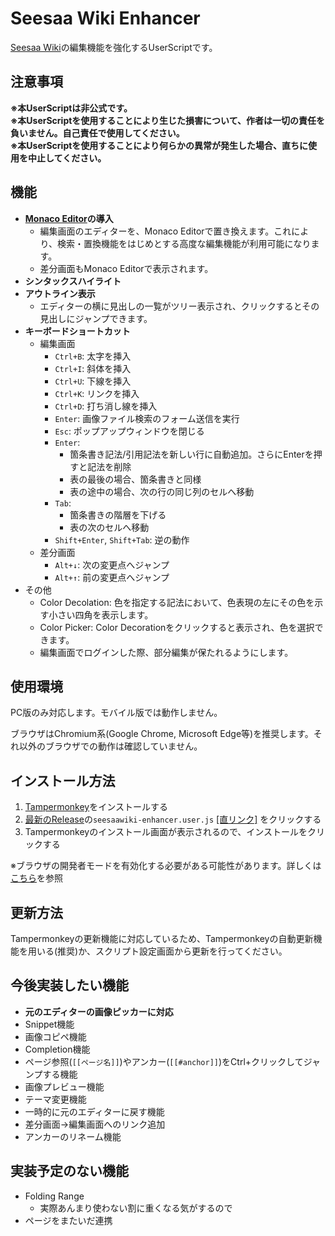 # Seesaa Wiki Enhancer
[Seesaa Wiki]([text](https://wiki.seesaa.jp))の編集機能を強化するUserScriptです。

## 注意事項
**※本UserScriptは非公式です。**<br>
**※本UserScriptを使用することにより生じた損害について、作者は一切の責任を負いません。自己責任で使用してください。**<br>
**※本UserScriptを使用することにより何らかの異常が発生した場合、直ちに使用を中止してください。**

## 機能
- **[Monaco Editor](https://microsoft.github.io/monaco-editor/)の導入**
  - 編集画面のエディターを、Monaco Editorで置き換えます。これにより、検索・置換機能をはじめとする高度な編集機能が利用可能になります。
  - 差分画面もMonaco Editorで表示されます。
- **シンタックスハイライト**
- **アウトライン表示**
  - エディターの横に見出しの一覧がツリー表示され、クリックするとその見出しにジャンプできます。
- **キーボードショートカット**
  - 編集画面
    - `Ctrl+B`: 太字を挿入
    - `Ctrl+I`: 斜体を挿入
    - `Ctrl+U`: 下線を挿入
    - `Ctrl+K`: リンクを挿入
    - `Ctrl+D`: 打ち消し線を挿入
    - `Enter`: 画像ファイル検索のフォーム送信を実行
    - `Esc`: ポップアップウィンドウを閉じる
    - `Enter`:
      - 箇条書き記法/引用記法を新しい行に自動追加。さらにEnterを押すと記法を削除
      - 表の最後の場合、箇条書きと同様
      - 表の途中の場合、次の行の同じ列のセルへ移動
    - `Tab`:
      - 箇条書きの階層を下げる
      - 表の次のセルへ移動
    - `Shift+Enter`, `Shift+Tab`: 逆の動作
  - 差分画面
    - `Alt+↓`: 次の変更点へジャンプ
    - `Alt+↑`: 前の変更点へジャンプ
- その他
  - Color Decolation: 色を指定する記法において、色表現の左にその色を示す小さい四角を表示します。
  - Color Picker: Color Decorationをクリックすると表示され、色を選択できます。
  - 編集画面でログインした際、部分編集が保たれるようにします。

## 使用環境
PC版のみ対応します。モバイル版では動作しません。

ブラウザはChromium系(Google Chrome, Microsoft Edge等)を推奨します。それ以外のブラウザでの動作は確認していません。

## インストール方法
1. [Tampermonkey](https://www.tampermonkey.net)をインストールする
2. [最新のRelease](https://github.com/reamkf/seesaawiki-enhancer/releases/latest)の`seesaawiki-enhancer.user.js` [[直リンク]](https://github.com/reamkf/seesaawiki-enhancer/releases/latest/download/seesaawiki-enhancer.user.js) をクリックする
3. Tampermonkeyのインストール画面が表示されるので、インストールをクリックする

※ブラウザの開発者モードを有効化する必要がある可能性があります。詳しくは[こちら](https://www.tampermonkey.net/faq.php?locale=ja#Q209)を参照

## 更新方法
Tampermonkeyの更新機能に対応しているため、Tampermonkeyの自動更新機能を用いる(推奨)か、スクリプト設定画面から更新を行ってください。

## 今後実装したい機能
- **元のエディターの画像ピッカーに対応**
- Snippet機能
- 画像コピペ機能
- Completion機能
- ページ参照(`[[ページ名]]`)やアンカー(`[[#anchor]]`)をCtrl+クリックしてジャンプする機能
- 画像プレビュー機能
- テーマ変更機能
- 一時的に元のエディターに戻す機能
- 差分画面→編集画面へのリンク追加
- アンカーのリネーム機能

## 実装予定のない機能
- Folding Range
  - 実際あんまり使わない割に重くなる気がするので
- ページをまたいだ連携